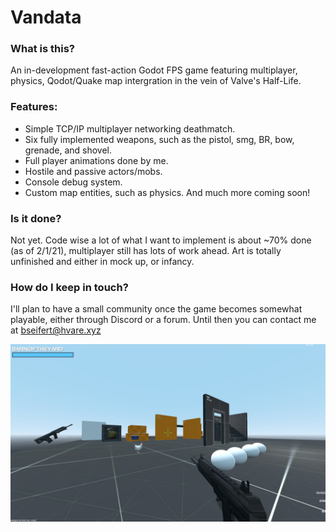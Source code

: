 # Vandata
### What is this?
An in-development fast-action Godot FPS game featuring multiplayer, physics, Qodot/Quake map intergration in the vein of Valve's Half-Life.

### Features:
* Simple TCP/IP multiplayer networking deathmatch.
* Six fully implemented weapons, such as the pistol, smg, BR, bow, grenade, and shovel.
* Full player animations done by me.
* Hostile and passive actors/mobs.
* Console debug system.
* Custom map entities, such as physics.
And much more coming soon!

### Is it done?
Not yet. Code wise a lot of what I want to implement is about ~70% done (as of 2/1/21), multiplayer still has lots of work ahead. Art is totally unfinished and either in mock up, or infancy.
### How do I keep in touch?
I'll plan to have a small community once the game becomes somewhat playable, either through Discord or a forum. Until then you can contact me at bseifert@hvare.xyz

![alt text](https://github.com/barnoftheyard/vandata/blob/master/screenshots/2021_02_01_011151_0.png?raw=true)
